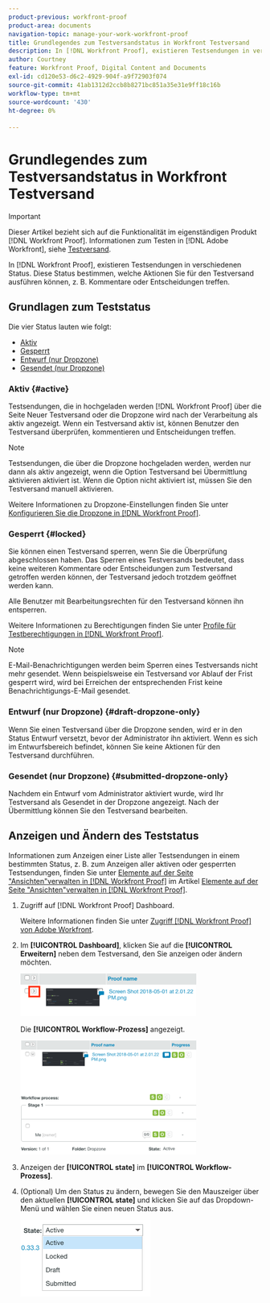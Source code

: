 ```yaml
---
product-previous: workfront-proof
product-area: documents
navigation-topic: manage-your-work-workfront-proof
title: Grundlegendes zum Testversandstatus in Workfront Testversand
description: In [!DNL Workfront Proof], existieren Testsendungen in verschiedenen Status. Diese Status bestimmen, welche Aktionen Sie für den Testversand ausführen können, z. B. Kommentare oder Entscheidungen treffen.
author: Courtney
feature: Workfront Proof, Digital Content and Documents
exl-id: cd120e53-d6c2-4929-904f-a9f72903f074
source-git-commit: 41ab1312d2ccb8b8271bc851a35e31e9ff18c16b
workflow-type: tm+mt
source-wordcount: '430'
ht-degree: 0%

---
```


# Grundlegendes zum Testversandstatus in Workfront Testversand

>[!IMPORTANT]
>
>Dieser Artikel bezieht sich auf die Funktionalität im eigenständigen Produkt [!DNL Workfront Proof]. Informationen zum Testen in [!DNL Adobe Workfront], siehe [Testversand](../../../review-and-approve-work/proofing/proofing.md).

In [!DNL Workfront Proof], existieren Testsendungen in verschiedenen Status. Diese Status bestimmen, welche Aktionen Sie für den Testversand ausführen können, z. B. Kommentare oder Entscheidungen treffen.

## Grundlagen zum Teststatus

Die vier Status lauten wie folgt:

* [Aktiv](#active)
* [Gesperrt](#locked)
* [Entwurf (nur Dropzone)](#draft-dropzone-only)
* [Gesendet (nur Dropzone)](#submitted-dropzone-only)

### Aktiv {#active}

Testsendungen, die in hochgeladen werden [!DNL Workfront Proof] über die Seite Neuer Testversand oder die Dropzone wird nach der Verarbeitung als aktiv angezeigt. Wenn ein Testversand aktiv ist, können Benutzer den Testversand überprüfen, kommentieren und Entscheidungen treffen.

>[!NOTE]
>
>Testsendungen, die über die Dropzone hochgeladen werden, werden nur dann als aktiv angezeigt, wenn die Option Testversand bei Übermittlung aktivieren aktiviert ist. Wenn die Option nicht aktiviert ist, müssen Sie den Testversand manuell aktivieren.

Weitere Informationen zu Dropzone-Einstellungen finden Sie unter [Konfigurieren Sie die Dropzone in [!DNL Workfront Proof]](../../../workfront-proof/wp-acct-admin/account-settings/configure-dropzone-in-wp.md).

### Gesperrt {#locked}

Sie können einen Testversand sperren, wenn Sie die Überprüfung abgeschlossen haben. Das Sperren eines Testversands bedeutet, dass keine weiteren Kommentare oder Entscheidungen zum Testversand getroffen werden können, der Testversand jedoch trotzdem geöffnet werden kann.

Alle Benutzer mit Bearbeitungsrechten für den Testversand können ihn entsperren.

Weitere Informationen zu Berechtigungen finden Sie unter [Profile für Testberechtigungen in [!DNL Workfront Proof]](../../../workfront-proof/wp-acct-admin/account-settings/proof-perm-profiles-in-wp.md).

>[!NOTE]
>
>E-Mail-Benachrichtigungen werden beim Sperren eines Testversands nicht mehr gesendet. Wenn beispielsweise ein Testversand vor Ablauf der Frist gesperrt wird, wird bei Erreichen der entsprechenden Frist keine Benachrichtigungs-E-Mail gesendet.

### Entwurf (nur Dropzone) {#draft-dropzone-only}

Wenn Sie einen Testversand über die Dropzone senden, wird er in den Status Entwurf versetzt, bevor der Administrator ihn aktiviert. Wenn es sich im Entwurfsbereich befindet, können Sie keine Aktionen für den Testversand durchführen.

### Gesendet (nur Dropzone) {#submitted-dropzone-only}

Nachdem ein Entwurf vom Administrator aktiviert wurde, wird Ihr Testversand als Gesendet in der Dropzone angezeigt. Nach der Übermittlung können Sie den Testversand bearbeiten.

## Anzeigen und Ändern des Teststatus

Informationen zum Anzeigen einer Liste aller Testsendungen in einem bestimmten Status, z. B. zum Anzeigen aller aktiven oder gesperrten Testsendungen, finden Sie unter [Elemente auf der Seite &quot;Ansichten&quot;verwalten in [!DNL Workfront Proof]](../../../workfront-proof/wp-work-proofsfiles/manage-your-work/manage-items-on-views-page.md) im Artikel [Elemente auf der Seite &quot;Ansichten&quot;verwalten in [!DNL Workfront Proof]](../../../workfront-proof/wp-work-proofsfiles/manage-your-work/manage-items-on-views-page.md).

1. Zugriff auf [!DNL Workfront Proof] Dashboard.

   Weitere Informationen finden Sie unter [Zugriff [!DNL Workfront Proof] von Adobe Workfront](../../../review-and-approve-work/proofing/managing-proofs-within-workfront/access-wf-proof-in-workfront.md).

1. Im **[!UICONTROL Dashboard]**, klicken Sie auf die **[!UICONTROL Erweitern]** neben dem Testversand, den Sie anzeigen oder ändern möchten.

   ![](assets/screen-shot-2018-05-02-at-11.31.29-am-350x85.png)

   Die **[!UICONTROL Workflow-Prozess]** angezeigt.

   ![](assets/screen-shot-2018-05-02-at-11.33.20-am-350x226.png)

1. Anzeigen der **[!UICONTROL state]** im **[!UICONTROL Workflow-Prozess]**.

1. (Optional) Um den Status zu ändern, bewegen Sie den Mauszeiger über den aktuellen **[!UICONTROL state]** und klicken Sie auf das Dropdown-Menü und wählen Sie einen neuen Status aus.

   ![](assets/screen-shot-2018-05-02-at-11.35.30-am.png)
